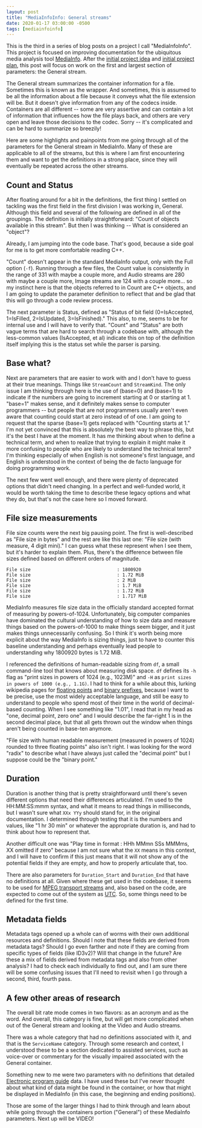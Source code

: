 ```yaml
---
layout: post
title: "MediaInfoInfo: General streams"
date: 2020-01-17 03:00:00 -0500
tags: [mediainfoinfo]
---
```


This is the third in a series of blog posts on a project I call "MediaInfoInfo". This project is focused on improving documentation for the ubiquitous media analysis tool [MediaInfo](https://mediaarea.net/MediaInfo). After the [initial project idea](https://bits.ashleyblewer.com/blog/2020/01/10/mediainfoinfo-initialize-project/) and [initial project plan](https://bits.ashleyblewer.com/blog/2020/01/17/mediainfoinfo-parameters-making-a-plan/), this post will focus on work on the first and largest section of parameters: the General stream.

The General stream summarizes the container information for a file. Sometimes this is known as the wrapper. And sometimes, this is assumed to be all the information about a file because it conveys what the file extension will be. But it doesn't give information from any of the codecs inside. Containers are all different -- some are very assertive and can contain a lot of information that influences how the file plays back, and others are very open and leave those decisions to the codec. Sorry -- it's complicated and can be hard to summarize so breezily!

Here are some highlights and painpoints from me going through all of the parameters for the General stream in MediaInfo. Many of these are applicable to all of the streams, but this is where I am first encountering them and want to get the definitions in a strong place, since they will eventually be repeated across the other streams.

## Count and Status
 
 After floating around for a bit in the definitions, the first thing I settled on tackling was the first field in the first division I was working in, General. Although this field and several of the following are defined in all of the groupings. The definition is initially straightforward: "Count of objects available in this stream". But then I was thinking -- What is considered an "object"?

 Already, I am jumping into the code base. That's good, because a side goal for me is to get more comfortable reading C++.

 "Count" doesn't appear in the standard MediaInfo output, only with the Full option (`-f`). Running through a few files, the Count value is consistently in the range of 331 with maybe a couple more, and Audio streams are 280 with maybe a couple more, Image streams are 124 with a couple more... so my instinct here is that the objects referred to in Count are C++ objects, and I am going to update the parameter definition to reflect that and be glad that this will go through a code review process.

 The next parameter is Status, defined as "Status of bit field (0=IsAccepted, 1=IsFilled, 2=IsUpdated, 3=IsFinished)." This also, to me, seems to be for internal use and I will have to verify that. "Count" and "Status" are both vague terms that are hard to search through a codebase with, although the less-common values (IsAccepted, et al) indicate this on top of the definition itself implying this is the status set while the parser is parsing.

## Base what?

 Next are parameters that are easier to work with and I don't have to guess at their true meanings. Things like `StreamCount` and `StreamKind`. The only issue I am thinking through here is the use of (base=0) and (base=1) to indicate if the numbers are going to increment starting at 0 or starting at 1. "base=1" makes sense, and it definitely makes sense to computer programmers -- but people that are not programmers usually aren't even aware that counting could start at zero instead of of one. I am going to request that the sparse (base=1) gets replaced with "Counting starts at 1." I'm not yet convinced that this is absolutely the best way to phrase this, but it's the best I have at the moment. It has me thinking about when to define a technical term, and when to realize that trying to explain it might make it more confusing to people who are likely to understand the technical term? I'm thinking especially of when English is not someone's first language, and English is understood in the context of being the de facto language for doing programming work.

The next few went well enough, and there were plenty of deprecated options that didn't need changing. In a perfect and well-funded world, it would be worth taking the time to describe these legacy options and what they do, but that's not the case here so I moved forward.

## File size measurements

File size counts were the next big pausing point. The first is well-described as "File size in bytes" and the rest are like this last one: "File size (with measure, 4 digit mini)." I can guess what these represent when I see them, but it's harder to explain them. Plus, there's the difference between file sizes defined based on different orders of magnitude.

```
File size                                : 1800920
File size                                : 1.72 MiB
File size                                : 2 MiB
File size                                : 1.7 MiB
File size                                : 1.72 MiB
File size                                : 1.717 MiB
```

MediaInfo measures file size data in the officially standard accepted format of measuring by powers-of-1024. Unfortunately, big computer companies have dominated the cultural understanding of how to size data and measure things based on the powers-of-1000 to make things seem bigger, and it just makes things unnecessarily confusing. So I think it's worth being more explicit about the way MediaInfo is sizing things, just to have to counter this baseline understanding and perhaps eventually lead people to understanding why 1800920 bytes is 1.72 MiB.

I referenced the definitions of human-readable sizing from `df`, a small command-line tool that knows about measuring disk space. `df` defines its `-h` flag as "print sizes in powers of 1024 (e.g., 1023M)" and `-H` as `print sizes in powers of 1000 (e.g., 1.1G)`. I had to think for a while about this, lurking wikipedia pages for [floating points](https://en.wikipedia.org/wiki/Floating-point_arithmetic) and [binary prefixes](https://en.wikipedia.org/wiki/Binary_prefix#Deviation_between_powers_of_1024_and_powers_of_1000), because I want to be precise, use the most widely acceptable language, and still be easy to understand to people who spend most of their time in the world of decimal-based counting. When I see something like "1.01", I read that in my head as "one, decimal point, zero one" and I would describe the far-right 1 is in the second decimal place, but that all gets thrown out the window when things aren't being counted in base-ten anymore.

"File size with human readable measurement (measured in powers of 1024) rounded to three floating points" also isn't right. I was looking for the word "radix" to describe what I have always just called the "decimal point" but I suppose could be the "binary point."

## Duration

Duration is another thing that is pretty straightforward until there's seven different options that need their differences articulated. I'm used to the HH:MM:SS:mmm syntax, and what it means to read things in milliseconds, but I wasn't sure what `XXx YYy` should stand for, in the original documentation. I determined through testing that it is the numbers and values, like "1 hr 30 min" or whatever the appropriate duration is, and had to think about how to represent that.

Another difficult one was "Play time in format : HHh MMmn SSs MMMms, XX omitted if zero" because I am not sure what the `XX` means in this context, and I will have to confirm if this just means that it will not show any of the potential fields if they are empty, and how to properly articulate that, too. 

There are also parameters for `Duration_Start` and `Duration_End` that have no definitions at all. Given where these get used in the codebase, it seems to be used for [MPEG transport streams](https://en.wikipedia.org/wiki/MPEG_transport_stream) and, also based on the code, are expected to come out of the system as [UTC](https://www.timeanddate.com/time/aboututc.html). So, some things need to be defined for the first time.

## Metadata fields

Metadata tags opened up a whole can of worms with their own additional resources and definitions. Should I note that these fields are derived from metadata tags? Should I go even farther and note if they are coming from specific types of fields (like ID3v2)? Will that change in the future? Are these a mix of fields derived from metadata tags and also from other analysis? I had to check each individually to find out, and I am sure there will be some confusing issues that I'll need to revisit when I go through a second, third, fourth pass.

## A few other areas of research

The overall bit rate mode comes in two flavors: as an acronym and as the word. And overall, this category is fine, but will get more complicated when out of the General stream and looking at the Video and Audio streams.

There was a whole category that had no definitions associated with it, and that is the `ServiceName` category. Through some research and context, I understood these to be a section dedicated to assisted services, such as voice-over or commentary for the visually impaired associated with the General container.

Something new to me were two parameters with no definitions that detailed [Electronic program guide](https://en.wikipedia.org/wiki/Electronic_program_guide) data. I have used these but I've never thought about what kind of data might be found in the container, or how that might be displayed in MediaInfo (in this case, the beginning and ending positions).

Those are some of the larger things I had to think through and learn about while going through the containers portion ("General") of these MediaInfo parameters. Next up will be VIDEO!